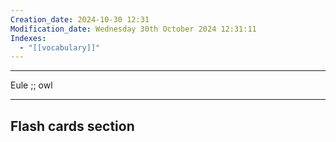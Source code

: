 ```yaml
---
Creation_date: 2024-10-30 12:31
Modification_date: Wednesday 30th October 2024 12:31:11
Indexes:
  - "[[vocabulary]]"
---
```


----

Eule ;; owl



















---
## Flash cards section
